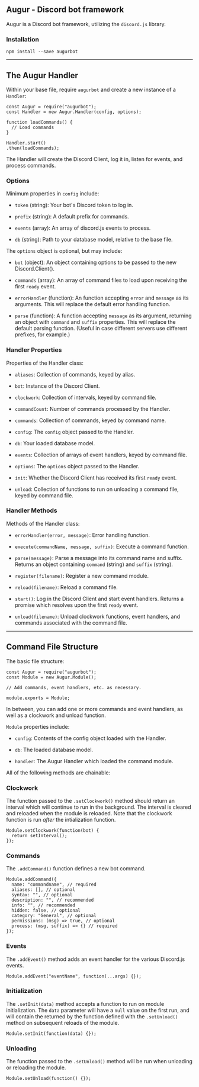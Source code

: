 ## Augur - Discord bot framework

Augur is a Discord bot framework, utilizing the `discord.js` library.

### Installation

`npm install --save augurbot`

---

## The Augur Handler

Within your base file, require `augurbot` and create a new instance of a `Handler`:
```
const Augur = require("augurbot");
const Handler = new Augur.Handler(config, options);

function loadCommands() {
  // Load commands
}

Handler.start()
.then(loadCommands);
```

The Handler will create the Discord Client, log it in, listen for events, and process commands.

### Options

Minimum properties in `config` include:

* `token` (string): Your bot's Discord token to log in.

* `prefix` (string): A default prefix for commands.

* `events` (array): An array of discord.js events to process.

* `db` (string): Path to your database model, relative to the base file.

The `options` object is optional, but may include:

* `bot` (object): An object containing options to be passed to the new Discord.Client().

* `commands` (array): An array of command files to load upon receiving the first `ready` event.

* `errorHandler` (function): An function accepting `error` and `message` as its arguments. This will replace the default error handling function.

* `parse` (function): A function accepting `message` as its argument, returning an object with `command` and `suffix` properties. This will replace the default parsing function. (Useful in case different servers use different prefixes, for example.)

### Handler Properties

Properties of the Handler class:

* `aliases`: Collection of commands, keyed by alias.

* `bot`: Instance of the Discord Client.

* `clockwork`: Collection of intervals, keyed by command file.

* `commandCount`: Number of commands processed by the Handler.

* `commands`: Collection of commands, keyed by command name.

* `config`: The `config` object passed to the Handler.

* `db`: Your loaded database model.

* `events`: Collection of arrays of event handlers, keyed by command file.

* `options`: The `options` object passed to the Handler.

* `init`: Whether the Discord Client has received its first `ready` event.

* `unload`: Collection of functions to run on unloading a command file, keyed by command file.

### Handler Methods

Methods of the Handler class:

* `errorHandler(error, message)`: Error handling function.

* `execute(commandName, message, suffix)`: Execute a command function.

* `parse(message)`: Parse a message into its command name and suffix. Returns an object containing `command` (string) and `suffix` (string).

* `register(filename)`: Register a new command module.

* `reload(filename)`: Reload a command file.

* `start()`: Log in the Discord Client and start event handlers. Returns a promise which resolves upon the first `ready` event.

* `unload(filename)`: Unload clockwork functions, event handlers, and commands associated with the command file.

---

## Command File Structure

The basic file structure:
```
const Augur = require("augurbot");
const Module = new Augur.Module();

// Add commands, event handlers, etc. as necessary.

module.exports = Module;
```

In between, you can add one or more commands and event handlers, as well as a clockwork and unload function.

`Module` properties include:

* `config`: Contents of the config object loaded with the Handler.

* `db`: The loaded database model.

* `handler`: The Augur Handler which loaded the command module.

All of the following methods are chainable:

### Clockwork
The function passed to the `.setClockwork()` method should return an interval which will continue to run in the background. The interval is cleared and reloaded when the module is reloaded. Note that the clockwork function is run *after* the intialization function.
```
Module.setClockwork(function(bot) {
  return setInterval();
});
```

### Commands
The `.addCommand()` function defines a new bot command.
```
Module.addCommand({
  name: "commandname", // required
  aliases: [], // optional
  syntax: "", // optional
  description: "", // recommended
  info: "", // recommended
  hidden: false, // optional
  category: "General", // optional
  permissions: (msg) => true, // optional
  process: (msg, suffix) => {} // required
});
```

### Events
The `.addEvent()` method adds an event handler for the various Discord.js events.
```
Module.addEvent("eventName", function(...args) {});
```

### Initialization
The `.setInit(data)` method accepts a function to run on module initialization. The `data` parameter will have a `null` value on the first run, and will contain the returned by the function defined with the `.setUnload()` method on subsequent reloads of the module.
```
Module.setInit(function(data) {});
```

### Unloading
The function passed to the `.setUnload()` method will be run when unloading or reloading the module.
```
Module.setUnload(function() {});
```
